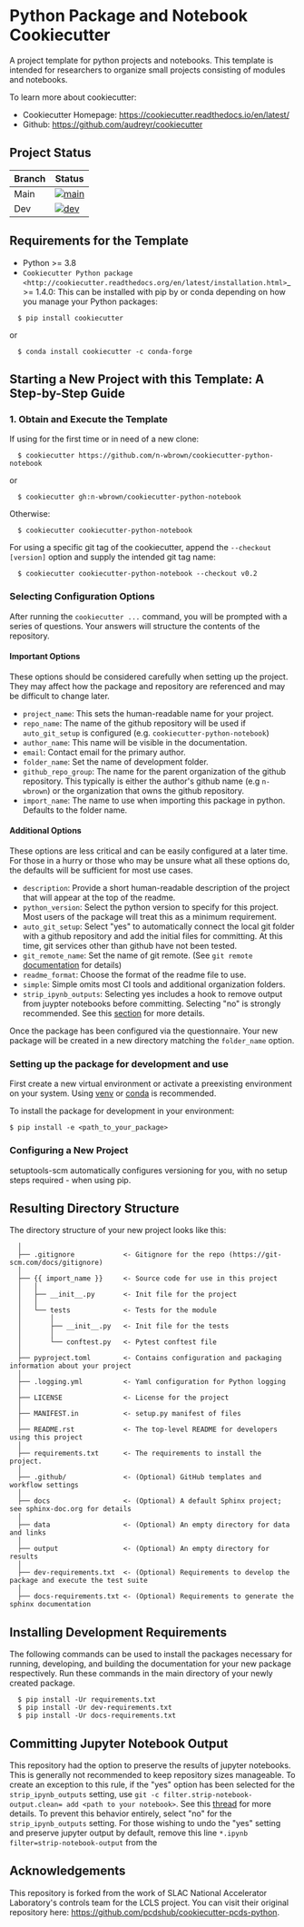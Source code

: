 # Python Package and Notebook Cookiecutter

A project template for python projects and notebooks. This template is intended for researchers to organize small projects consisting of modules and notebooks.

To learn more about cookiecutter:

- Cookiecutter Homepage: https://cookiecutter.readthedocs.io/en/latest/
- Github: https://github.com/audreyr/cookiecutter

## Project Status

| Branch      | Status      |
| ----------- | ----------- |
| Main        | [![main](https://github.com/n-wbrown/cookiecutter-python-notebook/actions/workflows/cookiecutter-test.yml/badge.svg?branch=main)](https://github.com/n-wbrown/cookiecutter-python-notebook/actions?query=branch%3Amain) |
| Dev         | [![dev](https://github.com/n-wbrown/cookiecutter-python-notebook/actions/workflows/cookiecutter-test.yml/badge.svg?branch=dev)](https://github.com/n-wbrown/cookiecutter-python-notebook/actions?query=branch%3Adev) |

## Requirements for the Template
- Python >= 3.8
- `Cookiecutter Python package <http://cookiecutter.readthedocs.org/en/latest/installation.html>`_ >= 1.4.0: This can be installed with pip by or conda depending on how you manage your Python packages:

```
  $ pip install cookiecutter
```

or

```
  $ conda install cookiecutter -c conda-forge
```

## Starting a New Project with this Template: A Step-by-Step Guide

### 1. Obtain and Execute the Template

If using for the first time or in need of a new clone:

```
  $ cookiecutter https://github.com/n-wbrown/cookiecutter-python-notebook
```

or

```
  $ cookiecutter gh:n-wbrown/cookiecutter-python-notebook
```

Otherwise:

```
  $ cookiecutter cookiecutter-python-notebook
```

For using a specific git tag of the cookiecutter, append the `--checkout [version]` option and supply the intended git tag name:

```
  $ cookiecutter cookiecutter-python-notebook --checkout v0.2
```

### Selecting Configuration Options

After running the `cookiecutter ...` command, you will be prompted with a series of questions. Your answers will structure the contents of the repository. 

#### Important Options
These options should be considered carefully when setting up the project. They may affect how the package and repository are referenced and may be difficult to change later.

- `project_name`: This sets the human-readable name for your project.
- `repo_name`: The name of the github repository will be used if `auto_git_setup` is configured (e.g. `cookiecutter-python-notebook`)
- `author_name`: This name will be visible in the documentation.
- `email`: Contact email for the primary author.
- `folder_name`: Set the name of development folder.
- `github_repo_group`: The name for the parent organization of the github repository. This typically is either the author's github name (e.g `n-wbrown`) or the organization that owns the github repository.
- `import_name`: The name to use when importing this package in python. Defaults to the folder name.

#### Additional Options
These options are less critical and can be easily configured at a later time. For those in a hurry or those who may be unsure what all these options do, the defaults will be sufficient for most use cases.

- `description`: Provide a short human-readable description of the project that will appear at the top of the readme.
- `python_version`: Select the python version to specify for this project. Most users of the package will treat this as a minimum requirement.
- `auto_git_setup`: Select "yes" to automatically connect the local git folder with a github repository and add the initial files for committing. At this time, git services other than github have not been tested. 
- `git_remote_name`: Set the name of git remote. (See `git remote` [documentation](https://git-scm.com/docs/git-remote) for details)
- `readme_format`: Choose the format of the readme file to use.
- `simple`: Simple omits most CI tools and additional organization folders.
- `strip_ipynb_outputs`: Selecting yes includes a hook to remove output from juypter notebooks before committing. Selecting "no" is strongly recommended. See this [section](Committing_Jupyter_Notebook_Output) for more details.

Once the package has been configured via the questionnaire. Your new package will be created in a new directory matching the `folder_name` option.

### Setting up the package for development and use

First create a new virtual environment or activate a preexisting environment on your system. Using [venv](https://docs.python.org/3/library/venv.html) or [conda](https://conda.io/projects/conda/en/latest/user-guide/tasks/manage-environments.html#activating-an-environment) is recommended.

To install the package for development in your environment:

```
$ pip install -e <path_to_your_package>
```

### Configuring a New Project

setuptools-scm automatically configures versioning for you, with no
setup steps required - when using pip.

## Resulting Directory Structure

The directory structure of your new project looks like this:

```
  │
  ├── .gitignore            <- Gitignore for the repo (https://git-scm.com/docs/gitignore)
  │
  ├── {{ import_name }}     <- Source code for use in this project
  │   │
  │   ├── __init__.py       <- Init file for the project
  │   │
  │   └── tests             <- Tests for the module
  │       │
  │       ├── __init__.py   <- Init file for the tests
  │       │
  │       └── conftest.py   <- Pytest conftest file
  │
  ├── pyproject.toml        <- Contains configuration and packaging information about your project
  │
  ├── .logging.yml          <- Yaml configuration for Python logging
  │
  ├── LICENSE               <- License for the project
  │
  ├── MANIFEST.in           <- setup.py manifest of files
  │
  ├── README.rst            <- The top-level README for developers using this project
  │
  ├── requirements.txt      <- The requirements to install the project.
  │
  ├── .github/              <- (Optional) GitHub templates and workflow settings
  │
  ├── docs                  <- (Optional) A default Sphinx project; see sphinx-doc.org for details
  │
  ├── data                  <- (Optional) An empty directory for data and links
  │
  ├── output                <- (Optional) An empty directory for results
  │
  ├── dev-requirements.txt  <- (Optional) Requirements to develop the package and execute the test suite
  │
  ├── docs-requirements.txt <- (Optional) Requirements to generate the sphinx documentation
```

## Installing Development Requirements

The following commands can be used to install the packages necessary for running, developing, and building the documentation for your new package respectively. Run these commands in the main directory of your newly created package.

```
  $ pip install -Ur requirements.txt
  $ pip install -Ur dev-requirements.txt
  $ pip install -Ur docs-requirements.txt
```

## Committing Jupyter Notebook Output

This repository had the option to preserve the results of jupyter notebooks. This is generally not recommended to keep repository sizes manageable. To create an exception to this rule, if the "yes" option has been selected for the `strip_ipynb_outputs` setting, use `git -c filter.strip-notebook-output.clean= add <path to your notebook>`. See this [thread](https://gist.github.com/33eyes/431e3d432f73371509d176d0dfb95b6e) for more details. To prevent this behavior entirely, select "no" for the `strip_ipynb_outputs` setting. For those wishing to undo the "yes" setting and preserve jupyter output by default, remove this line `*.ipynb filter=strip-notebook-output` from the 


## Acknowledgements 
This repository is forked from the work of SLAC National Accelerator Laboratory's controls team for the LCLS project. You can visit their original repository here: https://github.com/pcdshub/cookiecutter-pcds-python. 

